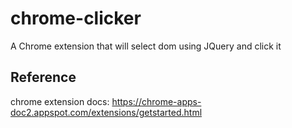 # chrome-clicker

A Chrome extension that will select dom using JQuery and click it

## Reference

chrome extension docs: https://chrome-apps-doc2.appspot.com/extensions/getstarted.html
